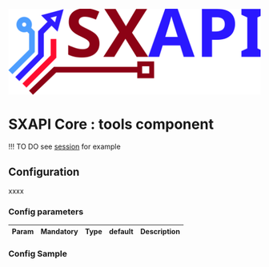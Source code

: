 [![sxapi](docs/assets/logo.svg)](https://github.com/startxfr/sxapi-core)

# SXAPI Core : tools component

!!! TO DO see [session](session.md) for example

## Configuration

xxxx

### Config parameters

| Param           | Mandatory | Type | default | Description
|-----------------|:---------:|:----:|---------|---------------


### Config Sample

```javascript

```